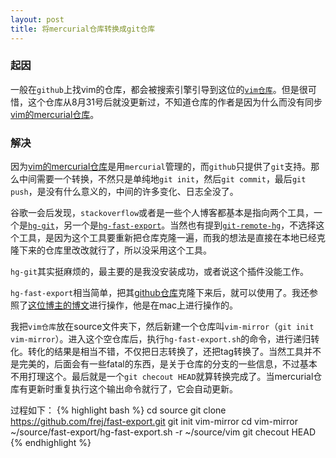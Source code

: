 ```yaml
---
layout: post
title: 将mercurial仓库转换成git仓库
---
```


### 起因
一般在`github`上找vim的仓库，都会被搜索引擎引导到这位的[`vim仓库`][1]。但是很可惜，这个仓库从8月31号后就没更新过，不知道仓库的作者是因为什么而没有同步[vim的mercurial仓库][2]。

### 解决
因为[vim的mercurial仓库][2]是用`mercurial`管理的，而`github`只提供了`git`支持。那么中间需要一个转换，不然只是单纯地`git init`，然后`git commit`，最后`git push`，是没有什么意义的，中间的许多变化、日志全没了。

谷歌一会后发现，`stackoverflow`或者是一些个人博客都基本是指向两个工具，一个是[`hg-git`][3]，另一个是[`hg-fast-export`][4]。当然也有提到[`git-remote-hg`][5]，不选择这个工具，是因为这个工具要重新把仓库克隆一遍，而我的想法是直接在本地已经克隆下来的仓库里改改就行了，所以没采用这个工具。

`hg-git`其实挺麻烦的，最主要的是我没安装成功，或者说这个插件没能工作。

`hg-fast-export`相当简单，把其[github仓库][4]克隆下来后，就可以使用了。我还参照了[这位博主的博文][6]进行操作，他是在mac上进行操作的。

我把`vim仓库`放在source文件夹下，然后新建一个仓库叫`vim-mirror`（`git init vim-mirror`）。进入这个空仓库后，执行`hg-fast-export.sh`的命令，进行递归转化。转化的结果是相当不错，不仅把日志转换了，还把tag转换了。当然工具并不是完美的，后面会有一些fatal的东西，是关于仓库的分支的一些信息，不过基本不用打理这个。最后就是一个`git checout HEAD`就算转换完成了。当mercurial仓库有更新时重复执行这个输出命令就行了，它会自动更新。

过程如下：
{% highlight bash %}
cd source
git clone https://github.com/frej/fast-export.git
git init vim-mirror
cd vim-mirror
~/source/fast-export/hg-fast-export.sh -r ~/source/vim
git checout HEAD
{% endhighlight %}


[1]: https://github.com/b4winckler/vim.git
[2]: https://code.google.com/p/vim
[3]: https://github.com/schacon/hg-git
[4]: https://github.com/frej/fast-export
[5]: https://github.com/felipec/git-remote-hg
[6]: http://hivelogic.com/articles/converting-from-mercurial-to-git/
